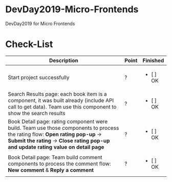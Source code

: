 # DevDay2019-Micro-Frontends
DevDay2019 for Micro Frontends

# Check-List
|Description|Point|Finished|
|--|--|--|
|Start project successfully|?|<ul><li>[ ] OK</li></ul>
|Search Results page: each book item is a component, it was built already (include API call to get data). Team use this component to show the search results|?|<ul><li>[ ] OK</li></ul>
|Book Detail page: rating component were build. Team use those components to process the rating flow: **Open rating pop-up** -> **Submit the rating** -> **Close rating pop-up and update rating value on detail page**|?|<ul><li>[ ] OK</li></ul>
|Book Detail page: Team build comment components to process the comment flow: **New comment** & **Reply a comment**|?|<ul><li>[ ] OK</li></ul>
